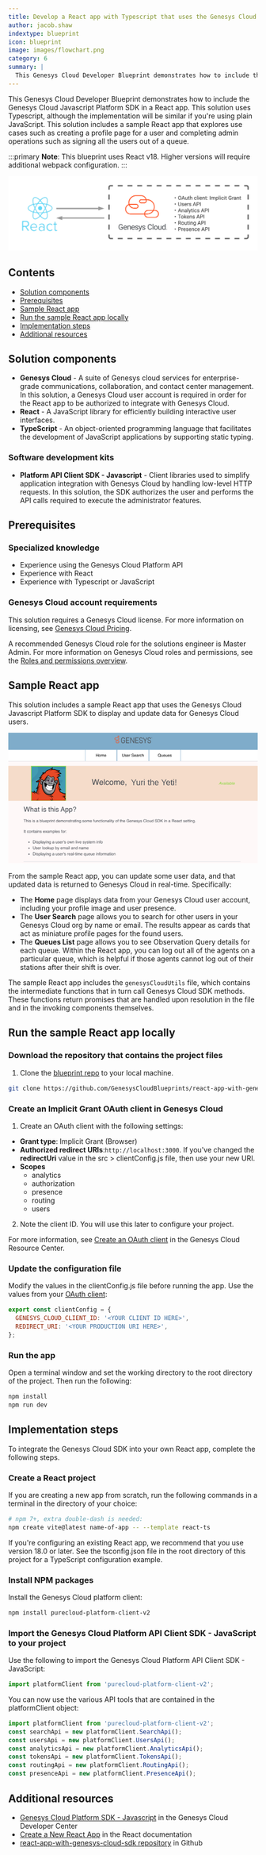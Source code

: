 ```yaml
---
title: Develop a React app with Typescript that uses the Genesys Cloud Platform SDK
author: jacob.shaw
indextype: blueprint
icon: blueprint
image: images/flowchart.png
category: 6
summary: |
  This Genesys Cloud Developer Blueprint demonstrates how to include the Genesys Cloud Javascript Platform SDK in a React app. This solution uses Typescript, although the implementation will be similar if you're using plain JavaScript. This solution includes a sample React app that explores use cases such as creating a profile page for a user and completing admin operations such as signing all the users out of a queue.
---
```


This Genesys Cloud Developer Blueprint demonstrates how to include the Genesys Cloud Javascript Platform SDK in a React app. This solution uses Typescript, although the implementation will be similar if you're using plain JavaScript. This solution includes a sample React app that explores use cases such as creating a profile page for a user and completing admin operations such as signing all the users out of a queue.

:::primary
**Note**: This blueprint uses React v18. Higher versions will require additional webpack configuration.
:::

![React App flowchart](images/flowchart.png "React app flowchart")

## Contents

* [Solution components](#solution-components "Goes to the Solutions components section")
* [Prerequisites](#prerequisites "Goes to the Prerequisites section")
* [Sample React app](#sample-react-app "Goes to the Sample React app section")
* [Run the sample React app locally](#run-the-sample-react-app-locally "Goes to the Run the sample React app locally section")
* [Implementation steps](#implementation-steps "Goes to the Implementation steps section")
* [Additional resources](#additional-resources "Goes to the Additional resources section")

## Solution components

* **Genesys Cloud** - A suite of Genesys cloud services for enterprise-grade communications, collaboration, and contact center management. In this solution, a Genesys Cloud user account is required in order for the React app to be authorized to integrate with Genesys Cloud.
* **React** - A JavaScript library for efficiently building interactive user interfaces.  
* **TypeScript** - An object-oriented programming language that facilitates the development of JavaScript applications by supporting static typing.  

### Software development kits

* **Platform API Client SDK - Javascript** - Client libraries used to simplify application integration with Genesys Cloud by handling low-level HTTP requests. In this solution, the SDK authorizes the user and performs the API calls required to execute the administrator features.

## Prerequisites

### Specialized knowledge

* Experience using the Genesys Cloud Platform API
* Experience with React
* Experience with Typescript or JavaScript  

### Genesys Cloud account requirements

This solution requires a Genesys Cloud license. For more information on licensing, see [Genesys Cloud Pricing](https://www.genesys.com/pricing "Opens the pricing article").

A recommended Genesys Cloud role for the solutions engineer is Master Admin. For more information on Genesys Cloud roles and permissions, see the [Roles and permissions overview](https://help.mypurecloud.com/?p=24360 "Opens the Roles and permissions overview article").

## Sample React app

This solution includes a sample React app that uses the Genesys Cloud Javascript Platform SDK to display and update data for Genesys Cloud users.

![Sample React app homepage](images/sampleapp.png "Home page for the sample React app")

From the sample React app, you can update some user data, and that updated data is returned to Genesys Cloud in real-time. Specifically:

* The **Home** page displays data from your Genesys Cloud user account, including your profile image and user presence.
* The **User Search** page allows you to search for other users in your Genesys Cloud org by name or email. The results appear as cards that act as miniature profile pages for the found users.
* The **Queues List** page allows you to see Observation Query details for each queue. Within the React app, you can log out all of the agents on a particular queue, which is helpful if those agents cannot log out of their stations after their shift is over.

The sample React app includes the `genesysCloudUtils` file, which contains the intermediate functions that in turn call Genesys Cloud SDK methods. These functions return promises that are handled upon resolution in the file and in the invoking components themselves.

## Run the sample React app locally

### Download the repository that contains the project files
1. Clone the [blueprint repo](https://github.com/GenesysCloudBlueprints/react-app-with-genesys-cloud-sdk) to your local machine.

  ```bash
  git clone https://github.com/GenesysCloudBlueprints/react-app-with-genesys-cloud-sdk.git
  ```
### Create an Implicit Grant OAuth client in Genesys Cloud

1. Create an OAuth client with the following settings:
  * **Grant type**: Implicit Grant (Browser)
  * **Authorized redirect URIs**:`http://localhost:3000`. If you've changed the **redirectUri** value in the src > clientConfig.js file, then use your new URI.
  * **Scopes**
    * analytics
    * authorization
    * presence
    * routing
    * users
2. Note the client ID. You will use this later to configure your project.  

For more information, see [Create an OAuth client](https://help.mypurecloud.com/?p=188023 "Goes to the Create an OAuth client article") in the Genesys Cloud Resource Center.

### Update the configuration file

Modify the values in the clientConfig.js file before running the app. Use the values from your [OAuth client](#create-an-implicit-grant-oauth-client-in-genesys-cloud "Goes to the Create an Implicit Grant OAuth client in Genesys Cloud section"):

```javascript
export const clientConfig = {
  GENESYS_CLOUD_CLIENT_ID: '<YOUR CLIENT ID HERE>',
  REDIRECT_URI: '<YOUR PRODUCTION URI HERE>',
};
```

### Run the app

Open a terminal window and set the working directory to the root directory of the project. Then run the following:

```bash
npm install
npm run dev
```

## Implementation steps

To integrate the Genesys Cloud SDK into your own React app, complete the following steps.

### Create a React project

If you are creating a new app from scratch, run the following commands in a terminal in the directory of your choice:

```bash
# npm 7+, extra double-dash is needed:
npm create vite@latest name-of-app -- --template react-ts
```

If you're configuring an existing React app, we recommend that you use version 18.0 or later.
See the tsconfig.json file in the root directory of this project for a TypeScript configuration example.

### Install NPM packages

Install the Genesys Cloud platform client:

```bash
npm install purecloud-platform-client-v2
```

### Import the Genesys Cloud Platform API Client SDK - JavaScript to your project

Use the following to import the Genesys Cloud Platform API Client SDK - JavaScript:

```javascript
import platformClient from 'purecloud-platform-client-v2';
  ```

You can now use the various API tools that are contained in the platformClient object:

```javascript
import platformClient from 'purecloud-platform-client-v2';
const searchApi = new platformClient.SearchApi();
const usersApi = new platformClient.UsersApi();
const analyticsApi = new platformClient.AnalyticsApi();
const tokensApi = new platformClient.TokensApi();
const routingApi = new platformClient.RoutingApi();
const presenceApi = new platformClient.PresenceApi();
```

## Additional resources

* [Genesys Cloud Platform SDK - Javascript](/api/rest/client-libraries/javascript/ "Goes to the Platform API Client SDK - JavaScript page") in the Genesys Cloud Developer Center
* [Create a New React App](https://reactjs.org/docs/create-a-new-react-app.html "Goes to the Create a New React App page") in the React documentation
* [react-app-with-genesys-cloud-sdk repository](https://github.com/GenesysCloudBlueprints/react-app-with-genesys-cloud-sdk) in Github
